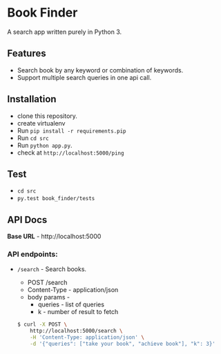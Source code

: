 # Book Finder
A search app written purely in Python 3.


## Features
- Search book by any keyword or combination of keywords.
- Support multiple search queries in one api call.


## Installation
- clone this repository.
- create virtualenv
- Run `pip install -r requirements.pip`
- Run `cd src`
- Run `python app.py`.
- check at `http://localhost:5000/ping`


## Test
- `cd src`
- `py.test book_finder/tests`


## API Docs
<b>Base URL</b> - http://localhost:5000<br>
### API endpoints:
* `/search` - Search books.<br>
   - POST /search
   - Content-Type - application/json
   - body params -
       - queries - list of queries
       - k - number of result to fetch

   ```bash
   $ curl -X POST \
       http://localhost:5000/search \
       -H 'Content-Type: application/json' \
       -d '{"queries": ["take your book", "achieve book"], "k": 3}'
   ```
